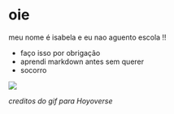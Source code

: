 # oie
meu nome é isabela e eu nao aguento escola !!
- faço isso por obrigação
- aprendi markdown antes sem querer
- socorro

![](https://media1.tenor.com/m/8NwovyUrBIoAAAAC/genshin-genshin-impact.gif)

*creditos do gif para Hoyoverse*
